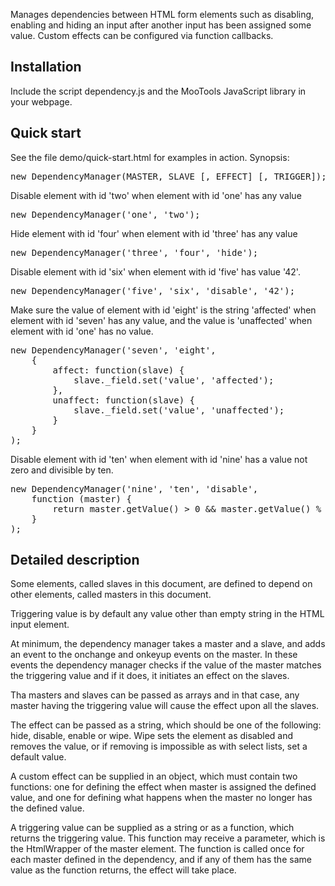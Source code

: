 Manages dependencies between HTML form elements such as disabling, enabling and hiding an input after
another input has been assigned some value. Custom effects can be configured via
function callbacks.

Installation
--------------------
Include the script dependency.js and the MooTools JavaScript library in your webpage.

Quick start
-----------
See the file demo/quick-start.html for examples in action.
Synopsis:
<pre>
new DependencyManager(MASTER, SLAVE [, EFFECT] [, TRIGGER]);
</pre>

Disable element with id 'two' when element with id 'one' has any value
<pre>
new DependencyManager('one', 'two');
</pre>

Hide element with id 'four' when element with id 'three' has any value
<pre>
new DependencyManager('three', 'four', 'hide');
</pre>

Disable element with id 'six' when element with id 'five' has value '42'.
<pre>
new DependencyManager('five', 'six', 'disable', '42');
</pre>

Make sure the value of element with id 'eight' is the string 'affected' when element with id
'seven' has any value, and the value is 'unaffected' when element with id 'one' has no
value.      
<pre>
new DependencyManager('seven', 'eight', 
    { 
        affect: function(slave) {
            slave._field.set('value', 'affected');
        },
        unaffect: function(slave) {
            slave._field.set('value', 'unaffected');
        }
    }
);
</pre>

Disable element with id 'ten' when element with id 'nine' has a
value not zero and divisible by ten.
<pre>
new DependencyManager('nine', 'ten', 'disable',
    function (master) {
        return master.getValue() > 0 && master.getValue() % 10 === 0;
    }
);
</pre>

Detailed description
--------------------
Some elements, called slaves in this document, are defined to depend on other elements, called masters in this document.

Triggering value is by default any value other than empty string in the HTML input element.

At minimum, the dependency manager takes a master and a slave, and adds an event to the onchange and onkeyup events on the master. In these events the dependency manager checks if the value of the master matches the triggering value and if it does, it initiates an effect on the slaves.

Tha masters and slaves can be passed as arrays and in that case, any master having the triggering value will cause the effect upon all the slaves.

The effect can be passed as a string, which should be one of the following: hide, disable, enable or wipe. Wipe sets the element as disabled and removes the value, or if removing is impossible as with select lists, set a default value. 

A custom effect can be supplied in an object, which must contain two functions: one for defining the effect when master is assigned the defined value, and one for defining what happens when the master no longer has the defined value.

A triggering value can be supplied as a string or as a function, which returns the triggering value. This function may receive a parameter, which is the HtmlWrapper of the master element. The function is called once for each master defined in the dependency, and if any of them has the same value as the function returns, the effect will take place.
